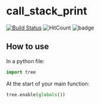 # call_stack_print

[![Build Status](https://travis-ci.org/davidkristoffersen/call_stack_print.svg?branch=master)](https://travis-ci.org/davidkristoffersen/call_stack_print/builds)
![HitCount](http://solnes.co/hitcounter-badge/davidkristoffersen/call_count_print/.svg)
![badge](https://img.shields.io/badge/implemented-yes-brightgreen.svg?style=flat)

## How to use

In a python file:

```python
import tree
```

At the start of your main function:

```python
tree.enable(globals())
```
